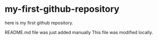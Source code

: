 # my-first-github-repository
here is my first github repository.


README.md file was just added manually
This file was modified locally.
